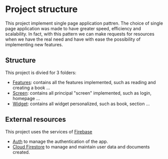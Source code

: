 # Project structure

This project implement single page application pattren. The choice of single page application was made to have greater speed, efficiency and scalability. In fact, with this pattern we can make requests for resources when we have the real need and have with ease the possibility of implementing new features.
 
 ## Structure
 
 This project is divied for 3 folders:
* [Features](https://github.com/BrachettaMatteo/reading_app/tree/main/lib/features): contains all the features implemented, such as reading and creating a book ... 
* [Screen](https://github.com/BrachettaMatteo/reading_app/tree/main/lib/screen): contains all principal "screen" implemented, such as login, homepage ...
* [Widget](https://github.com/BrachettaMatteo/reading_app/tree/main/lib/widget): contains all widget personalized, such as book, section ...

## External resources

This project uses the services of [Firebase](https://firebase.google.com) 
  
* [Auth](https://firebase.google.com/docs/auth) to manage the authentication of the app.
* [Cloud Firestore](https://firebase.google.com/docs/firestore) to manage and maintain user data and documents created.
    

